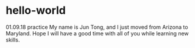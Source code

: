 # hello-world
01.09.18 practice
My name is Jun Tong, and I just moved from Arizona to Maryland. Hope I will have a good time with all of you while learning new skills.
